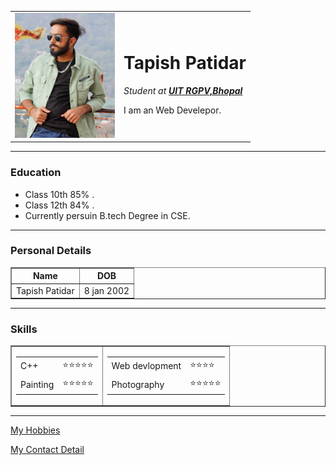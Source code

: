 
<html lang="en">
<head>
    <meta charset="UTF-8">
    <title>Tapish's Personal Site</title>
</head>
<body>
    <table cellspacing="20">
        <tr>
            <td><img src="tapish.JPG" alt="tapish profile pitcure" width="160" height="200"></td>
            <td><h1>Tapish Patidar</h1>
                <em><p>Student at<strong> <a href="https://www.uitrgpv.ac.in/">UIT RGPV,Bhopal</a></strong></p></em>
                <p>I am an Web Develepor.</p></td>
        </tr>
    </table>
    
 
 <hr size="3">
 <h3>Education</h3>
 <ul>
    <li>Class 10th 85% .</li>
    <li>Class 12th 84% .</li>
    <li>Currently persuin B.tech Degree in CSE.</li>
 </ul>
 <hr size="1">
 <h3>Personal Details</h3>
 <table border="1">
    <tr>
        <th>Name</th>
        <th>DOB</th>
    </tr>
    <tr>
        <td>Tapish Patidar</td>
        <td>8 jan 2002</td>
    </tr>
 </table>
 <hr size="1">
 <h3>Skills</h3>
 <table border="1">
    <tr>
        <td>
            <table>
             <tr>
               <td>C++</td>
               <td>⭐⭐⭐⭐⭐</td>
             </tr>
             <tr>    
              <td>Painting</td>
              <td>⭐⭐⭐⭐⭐</td>
             </tr>
            </table>
        </td>
        <td>
           <table> 
            <tr>
             <td>Web devlopment</td>
             <td>⭐⭐⭐⭐</td>
            </tr>
            <tr>
             <td>Photography</td>
             <td>⭐⭐⭐⭐⭐</td>
            </tr>
           </table>
        </td>
    </tr>   
 </table>
 <hr size="3">
 <a href="hobbies.html"> My Hobbies</a>
 <p> <a href="contact.html">My Contact Detail</a></p>
</body>
</html>
